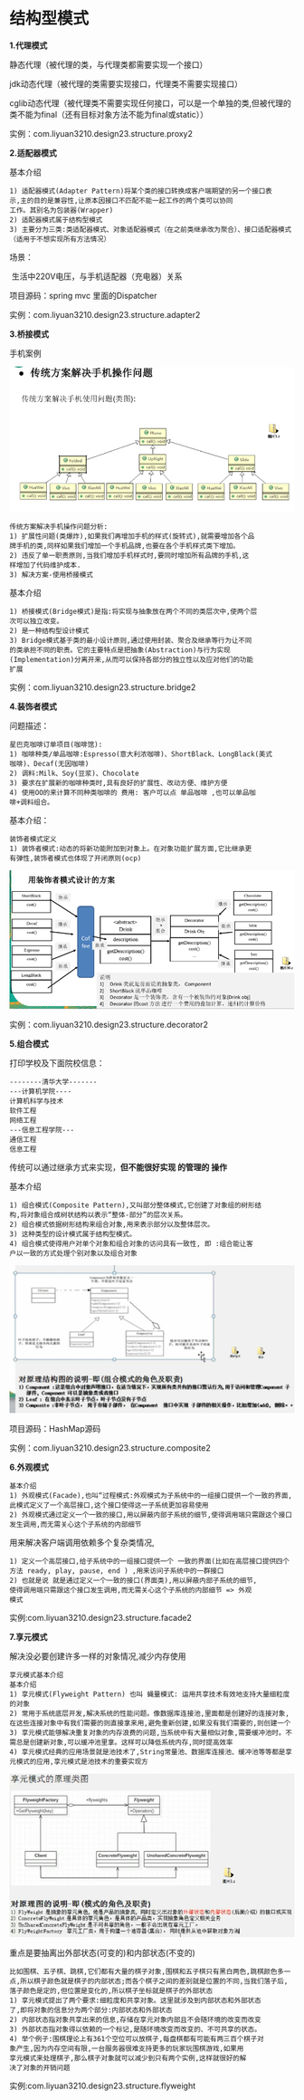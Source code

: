 # 结构型模式

**1.代理模式**

静态代理（被代理的类，与代理类都需要实现一个接口）

jdk动态代理（被代理的类需要实现接口，代理类不需要实现接口）

cglib动态代理（被代理类不需要实现任何接口，可以是一个单独的类,但被代理的类不能为final（还有目标对象方法不能为final或static））

实例：com.liyuan3210.design23.structure.proxy2



**2.适配器模式**

基本介绍

```
1) 适配器模式(Adapter Pattern)将某个类的接口转换成客户端期望的另一个接口表
示,主的目的是兼容性,让原本因接口不匹配不能一起工作的两个类可以协同
工作。其别名为包装器(Wrapper)
2) 适配器模式属于结构型模式
3) 主要分为三类:类适配器模式、对象适配器模式（在之前类继承改为聚合）、接口适配器模式（适用于不想实现所有方法情况）
```

场景：

​			生活中220V电压，与手机适配器（充电器）关系

项目源码：spring mvc 里面的Dispatcher

实例：com.liyuan3210.design23.structure.adapter2

**3.桥接模式**

手机案例

![](img/bridge.png)

```
传统方案解决手机操作问题分析:
1) 扩展性问题(类爆炸),如果我们再增加手机的样式(旋转式),就需要增加各个品
牌手机的类,同样如果我们增加一个手机品牌,也要在各个手机样式类下增加。
2) 违反了单一职责原则,当我们增加手机样式时,要同时增加所有品牌的手机,这
样增加了代码维护成本.
3) 解决方案-使用桥接模式
```

基本介绍

```
1) 桥接模式(Bridge模式)是指:将实现与抽象放在两个不同的类层次中,使两个层
次可以独立改变。
2) 是一种结构型设计模式
3) Bridge模式基于类的最小设计原则,通过使用封装、聚合及继承等行为让不同
的类承担不同的职责。它的主要特点是把抽象(Abstraction)与行为实现
(Implementation)分离开来,从而可以保持各部分的独立性以及应对他们的功能
扩展
```

实例：com.liyuan3210.design23.structure.bridge2

**4.装饰者模式**

问题描述：

```
星巴克咖啡订单项目(咖啡馆):
1) 咖啡种类/单品咖啡:Espresso(意大利浓咖啡)、ShortBlack、LongBlack(美式
咖啡)、Decaf(无因咖啡)
2) 调料:Milk、Soy(豆浆)、Chocolate
3) 要求在扩展新的咖啡种类时,具有良好的扩展性、改动方便、维护方便
4) 使用OO的来计算不同种类咖啡的 费用: 客户可以点 单品咖啡 ,也可以单品咖
啡+调料组合。
```

基本介绍：

```
装饰者模式定义
1) 装饰者模式:动态的将新功能附加到对象上。在对象功能扩展方面,它比继承更
有弹性,装饰者模式也体现了开闭原则(ocp)
```

![](img/decorator.png)

实例：com.liyuan3210.design23.structure.decorator2

**5.组合模式**

打印学校及下面院校信息：

```
--------清华大学-------
---计算机学院----
计算机科学与技术
软件工程
网络工程
---信息工程学院---
通信工程
信息工程
```

传统可以通过继承方式来实现，**但不能很好实现 的管理的 操作**

基本介绍

```
1) 组合模式(Composite Pattern),又叫部分整体模式,它创建了对象组的树形结
构,将对象组合成树状结构以表示“整体-部分”的层次关系。
2) 组合模式依据树形结构来组合对象,用来表示部分以及整体层次。
3) 这种类型的设计模式属于结构型模式。
4) 组合模式使得用户对单个对象和组合对象的访问具有一致性, 即 :组合能让客
户以一致的方式处理个别对象以及组合对象
```

![](img/composite.png)

项目源码：HashMap源码

实例：com.liyuan3210.design23.structure.composite2

**6.外观模式**

```
基本介绍
1) 外观模式(Facade),也叫“过程模式:外观模式为子系统中的一组接口提供一个一致的界面,此模式定义了一个高层接口,这个接口使得这一子系统更加容易使用
2) 外观模式通过定义一个一致的接口,用以屏蔽内部子系统的细节,使得调用端只需跟这个接口发生调用,而无需关心这个子系统的内部细节
```

用来解决客户端调用依赖多个复杂类情况,

```
1) 定义一个高层接口,给子系统中的一组接口提供一个 一致的界面(比如在高层接口提供四个方法 ready, play, pause, end ) ,用来访问子系统中的一群接口
2) 也就是说 就是通过定义一个一致的接口(界面类),用以屏蔽内部子系统的细节,
使得调用端只需跟这个接口发生调用,而无需关心这个子系统的内部细节 => 外观
模式
```

实例:com.liyuan3210.design23.structure.facade2

**7.享元模式**

解决没必要创建许多一样的对象情况,减少内存使用 

```
享元模式基本介绍
基本介绍
1) 享元模式(Flyweight Pattern) 也叫 蝇量模式: 运用共享技术有效地支持大量细粒度的对象
2) 常用于系统底层开发,解决系统的性能问题。像数据库连接池,里面都是创建好的连接对象,在这些连接对象中有我们需要的则直接拿来用,避免重新创建,如果没有我们需要的,则创建一个
3) 享元模式能够解决重复对象的内存浪费的问题,当系统中有大量相似对象,需要缓冲池时。不需总是创建新对象,可以缓冲池里拿。这样可以降低系统内存,同时提高效率
4) 享元模式经典的应用场景就是池技术了,String常量池、数据库连接池、缓冲池等等都是享元模式的应用,享元模式是池技术的重要实现方
```

![](img/facade.png)

重点是要抽离出外部状态(可变的)和内部状态(不变的)

```
比如围棋、五子棋、跳棋,它们都有大量的棋子对象,围棋和五子棋只有黑白两色,跳棋颜色多一
点,所以棋子颜色就是棋子的内部状态;而各个棋子之间的差别就是位置的不同,当我们落子后,
落子颜色是定的,但位置是变化的,所以棋子坐标就是棋子的外部状态
1) 享元模式提出了两个要求:细粒度和共享对象。这里就涉及到内部状态和外部状态
了,即将对象的信息分为两个部分:内部状态和外部状态
2) 内部状态指对象共享出来的信息,存储在享元对象内部且不会随环境的改变而改变
3) 外部状态指对象得以依赖的一个标记,是随环境改变而改变的、不可共享的状态。
4) 举个例子:围棋理论上有361个空位可以放棋子,每盘棋都有可能有两三百个棋子对
象产生,因为内存空间有限,一台服务器很难支持更多的玩家玩围棋游戏,如果用
享元模式来处理棋子,那么棋子对象就可以减少到只有两个实例,这样就很好的解
决了对象的开销问题
```

实例:com.liyuan3210.design23.structure.flyweight

